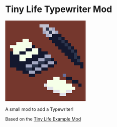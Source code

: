 # Tiny Life Typewriter Mod

![Mod thumbnail](SteamThumbnail.png)


A small mod to add a Typewriter!

Based on the [Tiny Life Example Mod](https://github.com/Ellpeck/TinyLifeExampleMod)
